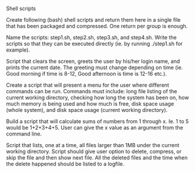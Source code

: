 Shell scripts

Create following (bash) shell scripts and return them here in a single file that has been packaged and compressed. One return per group is enough.

Name the scripts: step1.sh, step2.sh, step3.sh, and step4.sh. Write the scripts so that they can be executed directly (ie. by running ./step1.sh for example).

Script that clears the screen, greets the user by his/her login name, and prints the current date. The greeting must change depending on time (ie. Good morning if time is 8-12, Good afternoon is time is 12-16 etc.).

Create a script that will present a menu for the user where different commands can be run. Commands must include: long file listing of the current working directory, checking how long the system has been on, how much memory is being used and how much is free, disk space usage (whole system), and disk space usage (current working directory).

Build a script that will calculate sums of numbers from 1 through x. Ie. 1 to 5 would be 1+2+3+4+5. User can give the x value as an argument from the command line.

Script that lists, one at a time, all files larger than 1MB under the current working directory. Script should give user option to delete, compress, or skip the file and then show next file. All the deleted files and the time when the delete happened should be listed to a logfile.
